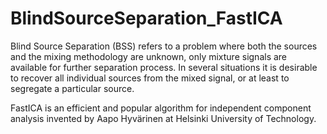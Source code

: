 # BlindSourceSeparation_FastICA

Blind Source Separation (BSS) refers to a problem where both the sources and the mixing methodology are unknown, only mixture signals are available for further separation process. In several situations it is desirable to recover all individual sources from the mixed signal, or at least to segregate a particular source.

FastICA is an efficient and popular algorithm for independent component analysis invented by Aapo Hyvärinen at Helsinki University of Technology.
